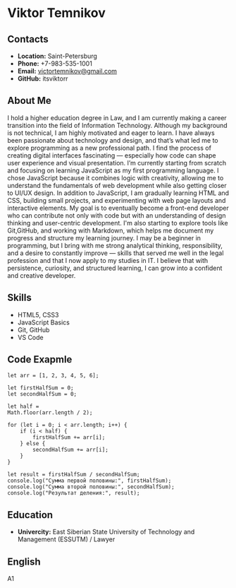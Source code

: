 # Viktor Temnikov

## Contacts

- **Location:** Saint-Petersburg
- **Phone:** +7-983-535-1001
- **Email:** victortemnikov@gmail.com
- **GitHub:** itsviktorr

## About Me

I hold a higher education degree in Law, and I am currently making a career transition into the field of Information Technology. Although my background is not technical, I am highly motivated and eager to learn. I have always been passionate about technology and design, and that’s what led me to explore programming as a new professional path. I find the process of creating digital interfaces fascinating — especially how code can shape user experience and visual presentation. I’m currently starting from scratch and focusing on learning JavaScript as my first programming language. I chose JavaScript because it combines logic with creativity, allowing me to understand the fundamentals of web development while also getting closer to UI/UX design. In addition to JavaScript, I am gradually learning HTML and CSS, building small projects, and experimenting with web page layouts and interactive elements. My goal is to eventually become a front-end developer who can contribute not only with code but with an understanding of design thinking and user-centric development. I'm also starting to explore tools like Git,GitHub, and working with Markdown, which helps me document my progress and structure my learning journey. I may be a beginner in programming, but I bring with me strong analytical thinking, responsibility, and a desire to constantly improve — skills that served me well in the legal profession and that I now apply to my studies in IT. I believe that with persistence, curiosity, and structured learning, I can grow into a confident and creative developer.

## Skills

- HTML5, CSS3
- JavaScript Basics
- Git, GitHub
- VS Code

## Code Exapmle

```
let arr = [1, 2, 3, 4, 5, 6];

let firstHalfSum = 0;
let secondHalfSum = 0;

let half = 
Math.floor(arr.length / 2);

for (let i = 0; i < arr.length; i++) {
    if (i < half) {
        firstHalfSum += arr[i];
    } else {
        secondHalfSum += arr[i];
    }
}

let result = firstHalfSum / secondHalfSum;
console.log("Сумма первой половины:", firstHalfSum);  
console.log("Сумма второй половины:", secondHalfSum);
console.log("Результат деления:", result);
```

## Education 

- **Univercity:** East Siberian State University of Technology and Management (ESSUTM) / Lawyer

## English 

A1  